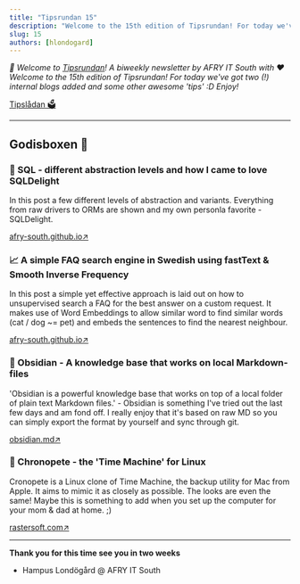 ```yaml
---
title: "Tipsrundan 15"
description: "Welcome to the 15th edition of Tipsrundan! For today we've got two (!) internal blogs added and some other awesome 'tips' :D Enjoy!"
slug: 15
authors: [hlondogard]
---
```

_👋 Welcome to [Tipsrundan](https://afry-south.github.io/tipsrundan/2020-06-02-tipsrundan-15/)! A biweekly newsletter by AFRY IT South with ❤️_  
_Welcome to the 15th edition of Tipsrundan! For today we've got two (!) internal blogs added and some other awesome 'tips' :D Enjoy!_
<!--truncate-->

[Tipslådan 🗳](mailto:hampus.londogard@afry.com?subject=Tips)    

---




## Godisboxen 🍭
        
### 🎒 SQL - different abstraction levels and how I came to love SQLDelight

In this post a few different levels of abstraction and variants. Everything from raw drivers to ORMs are shown and my own personla favorite - SQLDelight.

[afry-south.github.io↗](https://afry-south.github.io/kotlin/sql/orm/2020/06/01/sql-abstractions.html)

### 📈 A simple FAQ search engine in Swedish using fastText & Smooth Inverse Frequency

In this post a simple yet effective approach is laid out on how to unsupervised search a FAQ for the best answer on a custom request. It makes use of Word Embeddings to allow similar word to find similar words (cat / dog ~= pet) and embeds the sentences to find the nearest neighbour.

[afry-south.github.io↗](https://afry-south.github.io/python/nlp/faq/unsupervised/2020/06/01/faq-search.html)

### 🔀 Obsidian - A knowledge base that works on local Markdown-files

'Obsidian is a powerful knowledge base that works on top of
a local folder of plain text Markdown files.' - Obsidian is something I've tried out the last few days and am fond off. I really enjoy that it's based on raw MD so you can simply export the format by yourself and sync through git.

[obsidian.md↗](https://obsidian.md/)

### 🔀 Chronopete - the 'Time Machine' for Linux

Cronopete is a Linux clone of Time Machine, the backup utility for Mac from Apple. It aims to mimic it as closely as possible. The looks are even the same! Maybe this is something to add when you set up the computer for your mom & dad at home. ;)

[rastersoft.com↗](https://rastersoft.com/programas/cronopete.html)   

---

**Thank you for this time see you in two weeks**   
- Hampus Londögård @ AFRY IT South